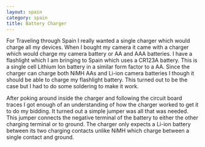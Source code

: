 ```yaml
---
layout: spain
category: spain
title: Battery Charger
---
```


For Traveling through Spain I really wanted a single charger which would charge all my devices. When I bought my camera it came with a charger which would charge my camera battery or AA and AAA batteries. I have a flashlight which I am bringing to Spain which uses a CR123A battery. This is a single cell Lithium Ion battery in a similar form factor to a AA. Since the charger can charge both NiMH AAs and Li-ion camera batteries I though it should be able to charge my flashlight battery. This turned out to be the case but I had to do some soldering to make it work.

After poking around inside the charger and following the circuit board traces I got enough of an understanding of how the charger worked to get it to do my bidding. It turned out a simple jumper was all that was needed. This jumper connects the negative terminal of the battery to either the other charging terminal or to ground. The charger only expects a Li-ion battery between its two charging contacts unlike NiMH which charge between a single contact and ground.

